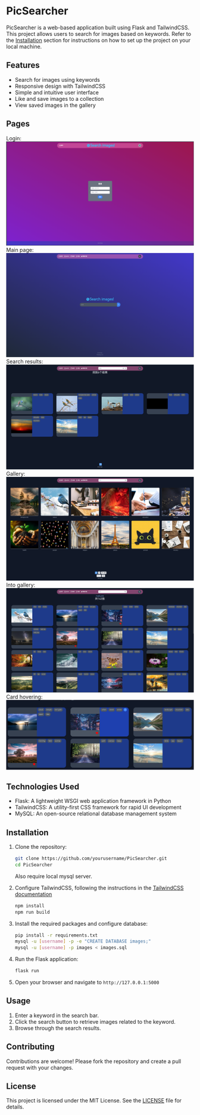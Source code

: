 # PicSearcher

PicSearcher is a web-based application built using Flask and TailwindCSS. This project allows users to search for images based on keywords.
Refer to the [Installation](#installation) section for instructions on how to set up the project on your local machine.

## Features

- Search for images using keywords
- Responsive design with TailwindCSS
- Simple and intuitive user interface
- Like and save images to a collection
- View saved images in the gallery

## Pages
Login:
<img src='assets/login.png'>
Main page:
<img src='assets/main_page.png'>
Search results:
<img src='assets/search_results.png'>
Gallery:
<img src='assets/galleries.png'>
Into gallery:
<img src='assets/gallery_pics.png'>
Card hovering:
<img src='assets/card_focus.png'>

## Technologies Used

- Flask: A lightweight WSGI web application framework in Python
- TailwindCSS: A utility-first CSS framework for rapid UI development
- MySQL: An open-source relational database management system

## Installation

1. Clone the repository:
    ```bash
    git clone https://github.com/yourusername/PicSearcher.git
    cd PicSearcher
    ```
    Also require local mysql server.

2. Configure TailwindCSS, following the instructions in the [TailwindCSS documentation](https://tailwindcss.com/docs/installation)
    ```bash
    npm install
    npm run build
    ```

3. Install the required packages and configure database:
    ```bash
    pip install -r requirements.txt
    mysql -u [username] -p -e "CREATE DATABASE images;"
    mysql -u [username] -p images < images.sql
    ```


4. Run the Flask application:
    ```bash
    flask run
    ```

5. Open your browser and navigate to `http://127.0.0.1:5000`

## Usage

1. Enter a keyword in the search bar.
2. Click the search button to retrieve images related to the keyword.
3. Browse through the search results.


## Contributing

Contributions are welcome! Please fork the repository and create a pull request with your changes.

## License

This project is licensed under the MIT License. See the [LICENSE](LICENSE) file for details.

